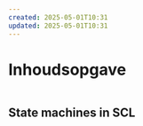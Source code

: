 ```yaml
---
created: 2025-05-01T10:31
updated: 2025-05-01T10:31
---
```

# Inhoudsopgave

```toc
```

## State machines in SCL